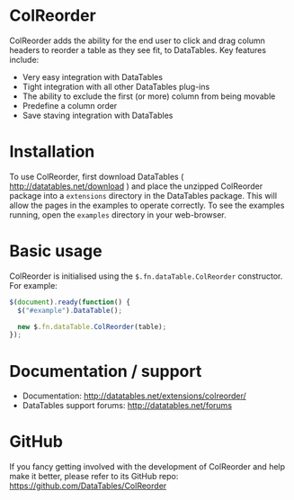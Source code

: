 # ColReorder

ColReorder adds the ability for the end user to click and drag column headers to reorder a table as they see fit, to DataTables. Key features include:

- Very easy integration with DataTables
- Tight integration with all other DataTables plug-ins
- The ability to exclude the first (or more) column from being movable
- Predefine a column order
- Save staving integration with DataTables

# Installation

To use ColReorder, first download DataTables ( http://datatables.net/download ) and place the unzipped ColReorder package into a `extensions` directory in the DataTables package. This will allow the pages in the examples to operate correctly. To see the examples running, open the `examples` directory in your web-browser.

# Basic usage

ColReorder is initialised using the `$.fn.dataTable.ColReorder` constructor. For example:

```js
$(document).ready(function() {
  $("#example").DataTable();

  new $.fn.dataTable.ColReorder(table);
});
```

# Documentation / support

- Documentation: http://datatables.net/extensions/colreorder/
- DataTables support forums: http://datatables.net/forums

# GitHub

If you fancy getting involved with the development of ColReorder and help make it better, please refer to its GitHub repo: https://github.com/DataTables/ColReorder
